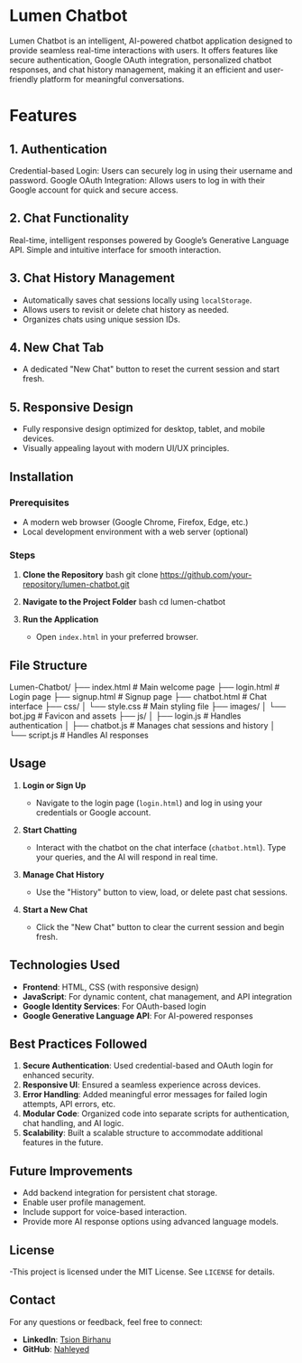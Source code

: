    # Lumen Chatbot


Lumen Chatbot is an intelligent, AI-powered chatbot application designed to provide seamless real-time interactions with users. It offers features like secure authentication, Google OAuth integration, personalized chatbot responses, and chat history management, making it an efficient and user-friendly platform for meaningful conversations.

# Features
   ## 1. **Authentication**
   Credential-based Login: Users can securely log in using their username and password.
   Google OAuth Integration: Allows users to log in with their Google account for quick and secure access.

## 2. **Chat Functionality**
   Real-time, intelligent responses powered by Google’s Generative Language API.
   Simple and intuitive interface for smooth interaction.

## 3. **Chat History Management**
- Automatically saves chat sessions locally using `localStorage`.
- Allows users to revisit or delete chat history as needed.
- Organizes chats using unique session IDs.

## 4. **New Chat Tab**
- A dedicated "New Chat" button to reset the current session and start fresh.

## 5. **Responsive Design**
- Fully responsive design optimized for desktop, tablet, and mobile devices.
- Visually appealing layout with modern UI/UX principles.


## Installation

### Prerequisites
- A modern web browser (Google Chrome, Firefox, Edge, etc.)
- Local development environment with a web server (optional)

### Steps
1. **Clone the Repository**
   bash
   git clone https://github.com/your-repository/lumen-chatbot.git
  

2. **Navigate to the Project Folder**
   bash
   cd lumen-chatbot
  

3. **Run the Application**
   - Open `index.html` in your preferred browser.


## File Structure

Lumen-Chatbot/
├── index.html         # Main welcome page
├── login.html         # Login page
├── signup.html        # Signup page
├── chatbot.html       # Chat interface
├── css/
│   └── style.css     # Main styling file
├── images/
│   └── bot.jpg        # Favicon and assets
├── js/
│   ├── login.js      # Handles authentication
│   ├── chatbot.js    # Manages chat sessions and history
│   └── script.js     # Handles AI responses




## Usage

1. **Login or Sign Up**
   - Navigate to the login page (`login.html`) and log in using your credentials or Google account.

2. **Start Chatting**
   - Interact with the chatbot on the chat interface (`chatbot.html`). Type your queries, and the AI will respond in real time.

3. **Manage Chat History**
   - Use the "History" button to view, load, or delete past chat sessions.

4. **Start a New Chat**
   - Click the "New Chat" button to clear the current session and begin fresh.



## Technologies Used
- **Frontend**: HTML, CSS (with responsive design)
- **JavaScript**: For dynamic content, chat management, and API integration
- **Google Identity Services**: For OAuth-based login
- **Google Generative Language API**: For AI-powered responses


## Best Practices Followed
1. **Secure Authentication**: Used credential-based and OAuth login for enhanced security.
2. **Responsive UI**: Ensured a seamless experience across devices.
3. **Error Handling**: Added meaningful error messages for failed login attempts, API errors, etc.
4. **Modular Code**: Organized code into separate scripts for authentication, chat handling, and AI logic.
5. **Scalability**: Built a scalable structure to accommodate additional features in the future.


## Future Improvements
- Add backend integration for persistent chat storage.
- Enable user profile management.
- Include support for voice-based interaction.
- Provide more AI response options using advanced language models.


## License
-This project is licensed under the MIT License. See `LICENSE` for details.


## Contact
For any questions or feedback, feel free to connect:
- **LinkedIn**: [Tsion Birhanu](https://www.linkedin.com/in/tsion-birhanu-76988a338/)
- **GitHub**: [Nahleyed](https://github.com/nahleyed)

